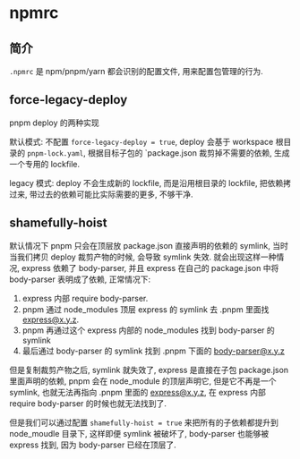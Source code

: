 # npmrc

## 简介

`.npmrc` 是 npm/pnpm/yarn 都会识别的配置文件, 用来配置包管理的行为.

## force-legacy-deploy

pnpm deploy 的两种实现

默认模式: 不配置 `force-legacy-deploy = true`, deploy 会基于 workspace 根目录的 `pnpm-lock.yaml`, 根据目标子包的 `package.json 裁剪掉不需要的依赖, 生成一个专用的 lockfile.

legacy 模式: deploy 不会生成新的 lockfile, 而是沿用根目录的 lockfile, 把依赖拷过来, 带过去的依赖可能比实际需要的更多, 不够干净.

## shamefully-hoist

默认情况下 pnpm 只会在顶层放 package.json 直接声明的依赖的 symlink, 当时当我们拷贝 deploy 裁剪产物的时候, 会导致 symlink 失效. 就会出现这样一种情况, express 依赖了 body-parser, 并且 express 在自己的 package.json 中将 body-parser 表明成了依赖, 正常情况下:

1. express 内部 require body-parser.
2. pnpm 通过 node_modules 顶层 express 的 symlink 去 .pnpm 里面找 <express@x.y.z>.
3. pnpm 再通过这个 express 内部的 node_modules 找到 body-parser 的 symlink
4. 最后通过 body-parser 的 symlink 找到 .pnpm 下面的 <body-parser@x.y.z>

但是复制裁剪产物之后, symlink 就失效了, express 是直接在子包 package.json 里面声明的依赖, pnpm 会在 node_module 的顶层声明它, 但是它不再是一个 symlink, 也就无法再指向 .pnpm 里面的 <express@x.y.z>, 在 express 内部 require body-parser 的时候也就无法找到了.

但是我们可以通过配置 `shamefully-hoist = true` 来把所有的子依赖都提升到 node_moudle 目录下, 这样即便 symlink 被破坏了, body-parser 也能够被 express 找到, 因为 body-parser 已经在顶层了.
